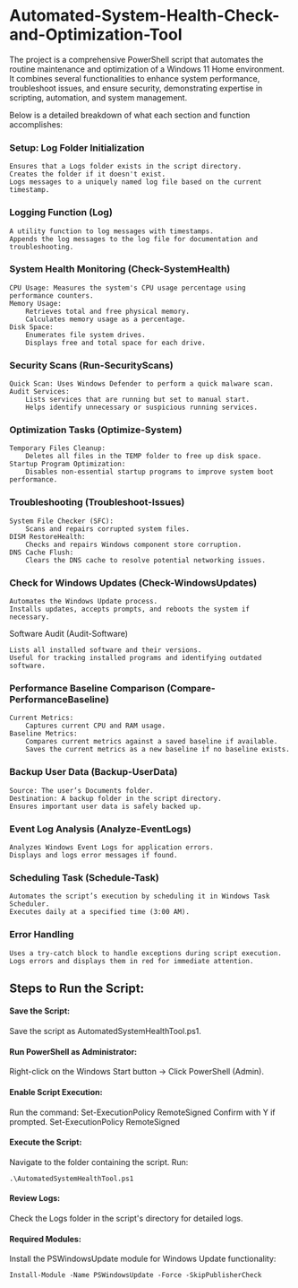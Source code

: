 # Automated-System-Health-Check-and-Optimization-Tool
The project is a comprehensive PowerShell script that automates the routine maintenance and optimization of a Windows 11 Home environment. It combines several functionalities to enhance system performance, troubleshoot issues, and ensure security, demonstrating expertise in scripting, automation, and system management.

Below is a detailed breakdown of what each section and function accomplishes:
### Setup: Log Folder Initialization

    Ensures that a Logs folder exists in the script directory.
    Creates the folder if it doesn't exist.
    Logs messages to a uniquely named log file based on the current timestamp.

### Logging Function (Log)

    A utility function to log messages with timestamps.
    Appends the log messages to the log file for documentation and troubleshooting.

### System Health Monitoring (Check-SystemHealth)

    CPU Usage: Measures the system's CPU usage percentage using performance counters.
    Memory Usage:
        Retrieves total and free physical memory.
        Calculates memory usage as a percentage.
    Disk Space:
        Enumerates file system drives.
        Displays free and total space for each drive.

### Security Scans (Run-SecurityScans)

    Quick Scan: Uses Windows Defender to perform a quick malware scan.
    Audit Services:
        Lists services that are running but set to manual start.
        Helps identify unnecessary or suspicious running services.

### Optimization Tasks (Optimize-System)

    Temporary Files Cleanup:
        Deletes all files in the TEMP folder to free up disk space.
    Startup Program Optimization:
        Disables non-essential startup programs to improve system boot performance.

### Troubleshooting (Troubleshoot-Issues)

    System File Checker (SFC):
        Scans and repairs corrupted system files.
    DISM RestoreHealth:
        Checks and repairs Windows component store corruption.
    DNS Cache Flush:
        Clears the DNS cache to resolve potential networking issues.

### Check for Windows Updates (Check-WindowsUpdates)

    Automates the Windows Update process.
    Installs updates, accepts prompts, and reboots the system if necessary.

Software Audit (Audit-Software)

    Lists all installed software and their versions.
    Useful for tracking installed programs and identifying outdated software.

### Performance Baseline Comparison (Compare-PerformanceBaseline)

    Current Metrics:
        Captures current CPU and RAM usage.
    Baseline Metrics:
        Compares current metrics against a saved baseline if available.
        Saves the current metrics as a new baseline if no baseline exists.

### Backup User Data (Backup-UserData)

    Source: The user’s Documents folder.
    Destination: A backup folder in the script directory.
    Ensures important user data is safely backed up.

### Event Log Analysis (Analyze-EventLogs)

    Analyzes Windows Event Logs for application errors.
    Displays and logs error messages if found.

### Scheduling Task (Schedule-Task)

    Automates the script’s execution by scheduling it in Windows Task Scheduler.
    Executes daily at a specified time (3:00 AM).

### Error Handling

    Uses a try-catch block to handle exceptions during script execution.
    Logs errors and displays them in red for immediate attention.


## Steps to Run the Script:

#### Save the Script:
Save the script as 
    AutomatedSystemHealthTool.ps1.

#### Run PowerShell as Administrator:
Right-click on the Windows Start button → Click PowerShell (Admin).

#### Enable Script Execution:
Run the command:
Set-ExecutionPolicy RemoteSigned
Confirm with Y if prompted.
    Set-ExecutionPolicy RemoteSigned
#### Execute the Script:
Navigate to the folder containing the script.
    Run:

    .\AutomatedSystemHealthTool.ps1

#### Review Logs:

Check the Logs folder in the script's directory for detailed logs.

#### Required Modules:

Install the PSWindowsUpdate module for Windows Update functionality:

    Install-Module -Name PSWindowsUpdate -Force -SkipPublisherCheck
